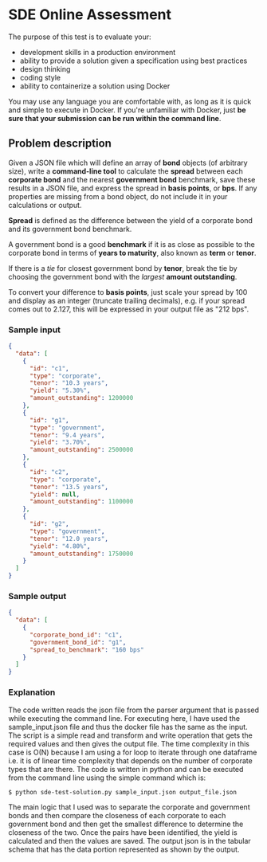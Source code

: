 # SDE Online Assessment

The purpose of this test is to evaluate your:

- development skills in a production environment
- ability to provide a solution given a specification using best practices
- design thinking
- coding style
- ability to containerize a solution using Docker

You may use any language you are comfortable with, as long as it is quick and simple to execute in Docker. If you're unfamiliar with Docker, just **be sure that your submission can be run within the command line**.

## Problem description

Given a JSON file which will define an array of **bond** objects (of arbitrary size), write a **command-line tool** to calculate the **spread** between each **corporate bond** and the nearest **government bond** benchmark, save these results in a JSON file, and express the spread in **basis points**, or **bps**. If any properties are missing from a bond object, do not include it in your calculations or output.

**Spread** is defined as the difference between the yield of a corporate bond and its government bond benchmark.

A government bond is a good **benchmark** if it is as close as possible to the corporate bond in terms of **years to maturity**, also known as **term** or **tenor**.

If there is a *tie* for closest government bond by **tenor**, break the tie by choosing the government bond with the *largest* **amount outstanding**.

To convert your difference to **basis points**, just scale your spread by 100 and display as an integer (truncate trailing decimals), e.g. if your spread comes out to 2.127, this will be expressed in your output file as "212 bps".

### Sample input

```json
{
  "data": [
    {
      "id": "c1",
      "type": "corporate",
      "tenor": "10.3 years",
      "yield": "5.30%",
      "amount_outstanding": 1200000
    },
    {
      "id": "g1",
      "type": "government",
      "tenor": "9.4 years",
      "yield": "3.70%",
      "amount_outstanding": 2500000
    },
    {
      "id": "c2",
      "type": "corporate",
      "tenor": "13.5 years",
      "yield": null,
      "amount_outstanding": 1100000
    },
    {
      "id": "g2",
      "type": "government",
      "tenor": "12.0 years",
      "yield": "4.80%",
      "amount_outstanding": 1750000
    }
  ]
}
```

### Sample output

```json
{
  "data": [
    {
      "corporate_bond_id": "c1",
      "government_bond_id": "g1",
      "spread_to_benchmark": "160 bps"
    }
  ]
}
```

### Explanation

The code written reads the json file from the parser argument that is passed while executing the command line. For executing here, I have used the sample_input.json file and thus the docker file has the same as the input. The script is a simple read and transform and write operation that gets the required values and then gives the output file. The time complexity in this case is O(N) because I am using a for loop to iterate through one dataframe i.e. it is of linear time complexity that depends on the number of corporate types that are there. 
The code is written in python and can be executed from the command line using the simple command which is:

`$ python sde-test-solution.py sample_input.json output_file.json`

The main logic that I used was to separate the corporate and government bonds and then compare the closeness of each corporate to each government bond and then get the smallest difference to determine the closeness of the two. Once the pairs have been identified, the yield is calculated and then the values are saved.
The output json is in the tabular schema that has the data portion represented as shown by the output.


